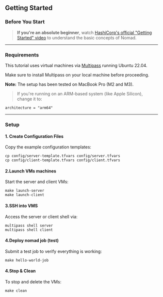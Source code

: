 ## Getting Started

### Before You Start

> **If you're an absolute beginner**, watch [HashiCorp's official "Getting Started" video](https://www.youtube.com/watch?v=xl58mjMJjrg) to understand the basic concepts of Nomad.

---

### Requirements

This tutorial uses virtual machines via [Multipass](https://multipass.run/) running Ubuntu 22.04.

Make sure to install Multipass on your local machine before proceeding.

**Note:** The setup has been tested on MacBook Pro (M2 and M3).
> If you're running on an ARM-based system (like Apple Silicon), change it to:

```hcl
architecture = "arm64"
```
---

### Setup

#### 1. Create Configuration Files

Copy the example configuration templates:

```shell
cp config/server-template.tfvars config/server.tfvars 
cp config/client-template.tfvars config/client.tfvars 
```

#### 2.Launch VMs machines

Start the server and client VMs:

```shell
make launch-server
make launch-client
```
#### 3.SSH into VMS

Access the server or client shell via:

```shell
multipass shell server
multipass shell client
```

#### 4.Deploy nomad job (test)

Submit a test job to verify everything is working:

```shell
make hello-world-job
```

#### 4.Stop & Clean

To stop and delete the VMs:

```shell
make clean
```
